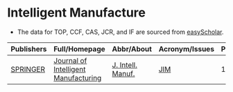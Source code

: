 # Intelligent Manufacture

- The data for TOP, CCF, CAS, JCR, and IF are sourced from [easyScholar](https://www.easyscholar.cc/).

|Publishers|Full/Homepage|Abbr/About|Acronym/Issues|Period/DBLP|Top/Early|CCF|CAS|JCR|IF|Keywords/Google|
|-         |-            |-         |-             |-          |-        |-  |-  |-  |- |-              |
|[SPRINGER](https://www.springer.com/)|[Journal of Intelligent Manufacturing](https://www.springer.com/journal/10845)|[J. Intell. Manuf.](https://www.springer.com/journal/10845/aims-and-scope)|[JIM](https://link.springer.com/journal/10845/volumes-and-issues)|1990 -|False||2|Q1|7.7|[Intelligent Manufacture](https://www.google.com/search?q=Intelligent+Manufacture)|

